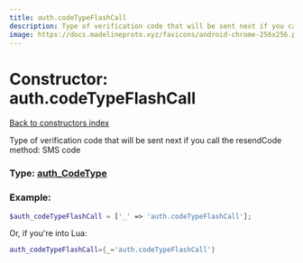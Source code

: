 ```yaml
---
title: auth.codeTypeFlashCall
description: Type of verification code that will be sent next if you call the resendCode method: SMS code
image: https://docs.madelineproto.xyz/favicons/android-chrome-256x256.png
---
```

# Constructor: auth.codeTypeFlashCall  
[Back to constructors index](index.md)



Type of verification code that will be sent next if you call the resendCode method: SMS code




### Type: [auth\_CodeType](../types/auth_CodeType.md)


### Example:

```php
$auth_codeTypeFlashCall = ['_' => 'auth.codeTypeFlashCall'];
```  


Or, if you're into Lua:

```lua
auth_codeTypeFlashCall={_='auth.codeTypeFlashCall'}

```


